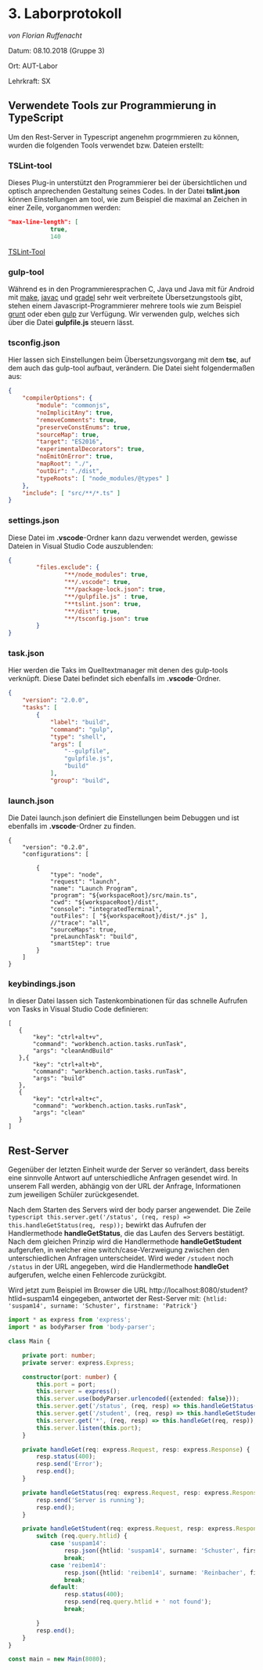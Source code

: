 # 3. Laborprotokoll 

*von Florian Ruffenacht*

Datum: 08.10.2018 (Gruppe 3)

Ort: AUT-Labor

Lehrkraft: SX

## Verwendete Tools zur Programmierung in TypeScript
Um den Rest-Server in Typescript angenehm progrmmieren zu können, wurden die folgenden Tools verwendet bzw. Dateien erstellt:

### TSLint-tool
Dieses Plug-in unterstützt den Programmierer bei der übersichtlichen und optisch anprechenden Gestaltung seines Codes. In der Datei 
**tslint.json** können Einstellungen am tool, wie zum Beispiel die maximal an Zeichen in einer Zeile, vorganommen werden:
```json
"max-line-length": [
            true,
            140  
```
[TSLint-Tool](https://www.npmjs.com/package/tslint)
### gulp-tool
Während es in den Programmieresprachen C, Java und Java mit für Android mit [make](https://de.wikipedia.org/wiki/Make), [javac](https://docs.oracle.com/javase/7/docs/technotes/tools/windows/javac.html) und [gradel](https://gradle.org/) sehr weit verbreitete Übersetzungstools gibt, stehen einem Javascript-Programmierer mehrere tools wie zum Beispiel [grunt](https://gruntjs.com/) oder eben [gulp](https://gulpjs.com/) zur Verfügung. Wir verwenden gulp, welches sich über die Datei **gulpfile.js** steuern lässt.

### tsconfig.json
Hier lassen sich Einstellungen beim Übersetzungsvorgang mit dem **tsc**, auf dem auch das gulp-tool aufbaut, verändern. Die Datei sieht folgendermaßen aus:
```json
{
    "compilerOptions": {
        "module": "commonjs",
        "noImplicitAny": true,
        "removeComments": true,
        "preserveConstEnums": true,
        "sourceMap": true,
        "target": "ES2016",
        "experimentalDecorators": true,
        "noEmitOnError": true,
        "mapRoot": "./",
        "outDir": "./dist",
        "typeRoots": [ "node_modules/@types" ]
    },
    "include": [ "src/**/*.ts" ]
}
```

### settings.json
Diese Datei im **.vscode**-Ordner kann dazu verwendet werden, gewisse Dateien in Visual Studio Code auszublenden:

```json
{
        "files.exclude": {
                "**/node_modules": true,
                "**/.vscode": true,
                "**/package-lock.json": true,
                "**/gulpfile.js" : true,
                "**tslint.json": true,
                "**/dist": true,
                "**/tsconfig.json": true
        }
}
```
### task.json
Hier werden die Taks im Quelltextmanager mit denen des gulp-tools verknüpft. Diese Datei befindet sich ebenfalls im **.vscode**-Ordner.

```json
{
    "version": "2.0.0",
    "tasks": [
        {
            "label": "build",
            "command": "gulp",
            "type": "shell",
            "args": [
                "--gulpfile",
                "gulpfile.js",
                "build"
            ],
            "group": "build",
```
### launch.json
Die Datei launch.json definiert die Einstellungen beim Debuggen und ist ebenfalls im **.vscode**-Ordner zu finden.

```
{
    "version": "0.2.0",
    "configurations": [

        {
            "type": "node",
            "request": "launch",
            "name": "Launch Program",
            "program": "${workspaceRoot}/src/main.ts",
            "cwd": "${workspaceRoot}/dist",
            "console": "integratedTerminal",
            "outFiles": [ "${workspaceRoot}/dist/*.js" ],
            //"trace": "all",
            "sourceMaps": true,
            "preLaunchTask": "build",
            "smartStep": true
        }
    ]
}  
```
### keybindings.json
In dieser Datei lassen sich Tastenkombinationen für das schnelle Aufrufen von Tasks in Visual Studio Code definieren:
 ```
 [
    {
        "key": "ctrl+alt+v",
        "command": "workbench.action.tasks.runTask",
        "args": "cleanAndBuild"
    },{
        "key": "ctrl+alt+b",
        "command": "workbench.action.tasks.runTask",
        "args": "build"
    },
    {
        "key": "ctrl+alt+c",
        "command": "workbench.action.tasks.runTask",
        "args": "clean"
    }
]
```
## Rest-Server
Gegenüber der letzten Einheit wurde der Server so verändert, dass bereits eine sinnvolle Antwort auf unterschiedliche Anfragen gesendet wird. In unserem Fall werden, abhängig von der URL der Anfrage, Informationen zum jeweiligen Schüler zurückgesendet. 

Nach dem Starten des Servers wird der body parser angewendet. Die Zeile ```typescript this.server.get('/status', (req, resp) => this.handleGetStatus(req, resp));``` bewirkt das Aufrufen der Handlermethode **handleGetStatus**, die das Laufen des Servers bestätigt. Nach dem gleichen Prinzip wird die Handlermethode **handleGetStudent** aufgerufen, in welcher eine switch/case-Verzweigung zwischen den unterschiedlichen Anfragen unterscheidet. Wird weder ```/student``` noch ```/status``` in der URL angegeben, wird die Handlermethode **handleGet** aufgerufen, welche einen Fehlercode zurückgibt.

Wird jetzt zum Beispiel im Browser die URL http://localhost:8080/student?htlid=suspam14 eingegeben, antwortet der Rest-Server mit:
```{htlid: 'suspam14', surname: 'Schuster', firstname: 'Patrick'}```

```typescript
import * as express from 'express';
import * as bodyParser from 'body-parser';

class Main {

    private port: number;
    private server: express.Express;

    constructor(port: number) {
        this.port = port;
        this.server = express();
        this.server.use(bodyParser.urlencoded({extended: false}));
        this.server.get('/status', (req, resp) => this.handleGetStatus(req, resp));
        this.server.get('/student', (req, resp) => this.handleGetStudent(req, resp));
        this.server.get('*', (req, resp) => this.handleGet(req, resp));
        this.server.listen(this.port);
    }

    private handleGet(req: express.Request, resp: express.Response) {
        resp.status(400);
        resp.send('Error');
        resp.end();
    }

    private handleGetStatus(req: express.Request, resp: express.Response) {
        resp.send('Server is running');
        resp.end();
    }

    private handleGetStudent(req: express.Request, resp: express.Response) {
        switch (req.query.htlid) {
            case 'suspam14':
                resp.json({htlid: 'suspam14', surname: 'Schuster', firstname: 'Patrick'});
                break;
            case 'reibem14':
                resp.json({htlid: 'reibem14', surname: 'Reinbacher', firstname: 'Bernhard'});
                break;
            default:
                resp.status(400);
                resp.send(req.query.htlid + ' not found');
                break;

        }
        resp.end();
    }
}

const main = new Main(8080);  
```
